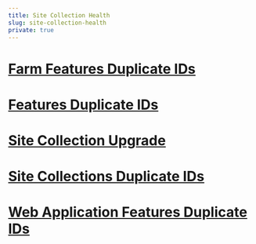 ```yaml
---
title: Site Collection Health
slug: site-collection-health
private: true
---
```


# [Farm Features Duplicate IDs](farm-features-duplicate-ids.md)
# [Features Duplicate IDs](feature-duplicate-ids.md)
# [Site Collection Upgrade](site-collection-upgrade.md)
# [Site Collections Duplicate IDs](site-collections-duplicate-ids.md)
# [Web Application Features Duplicate IDs](web-application-features-duplicate-ids.md)